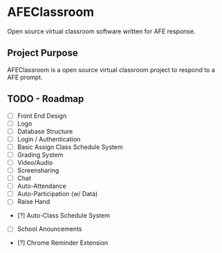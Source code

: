 # AFEClassroom
Open source virtual classroom software written for AFE response.

## Project Purpose
AFEClassroom is a open source virtual classroom project to respond to a AFE prompt.

## TODO - Roadmap
- [ ] Front End Design
- [ ] Logo
- [ ] Database Structure
- [ ] Login / Authentication
- [ ] Basic Assign Class Schedule System
- [ ] Grading System
- [ ] Video/Audio
- [ ] Screensharing
- [ ] Chat
- [ ] Auto-Attendance  
- [ ] Auto-Participation (w/ Data)
- [ ] Raise Hand
- [?] Auto-Class Schedule System
- [ ] School Anouncements 
- [?] Chrome Reminder Extension
